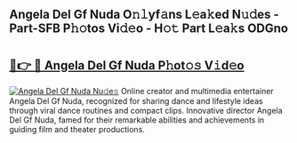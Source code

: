 ## Angela Del Gf Nuda O𝚗𝚕yf𝚊ns L𝚎a𝚔ed N𝚞𝚍es - Part-SFB P𝚑𝚘tos Vi𝚍𝚎o - H𝚘𝚝 Part L𝚎a𝚔s ODGno

# <h2><a href="http://kfczlp.oniu.top/?m=Angela+Del+Gf+Nuda">🔗👉 🔴 Angela Del Gf Nuda P𝚑ot𝚘𝚜 V𝚒d𝚎o</a></h2>

[![Angela Del Gf Nuda Nu𝚍e𝚜](https://i.imgur.com/0qMVB7G.gif)](http://kfczlp.oniu.top/?m=Angela+Del+Gf+Nuda)
Online creator and multimedia entertainer Angela Del Gf Nuda, recognized for sharing dance and lifestyle ideas through viral dance routines and compact clips. Innovative director Angela Del Gf Nuda, famed for their remarkable abilities and achievements in guiding film and theater productions.  
